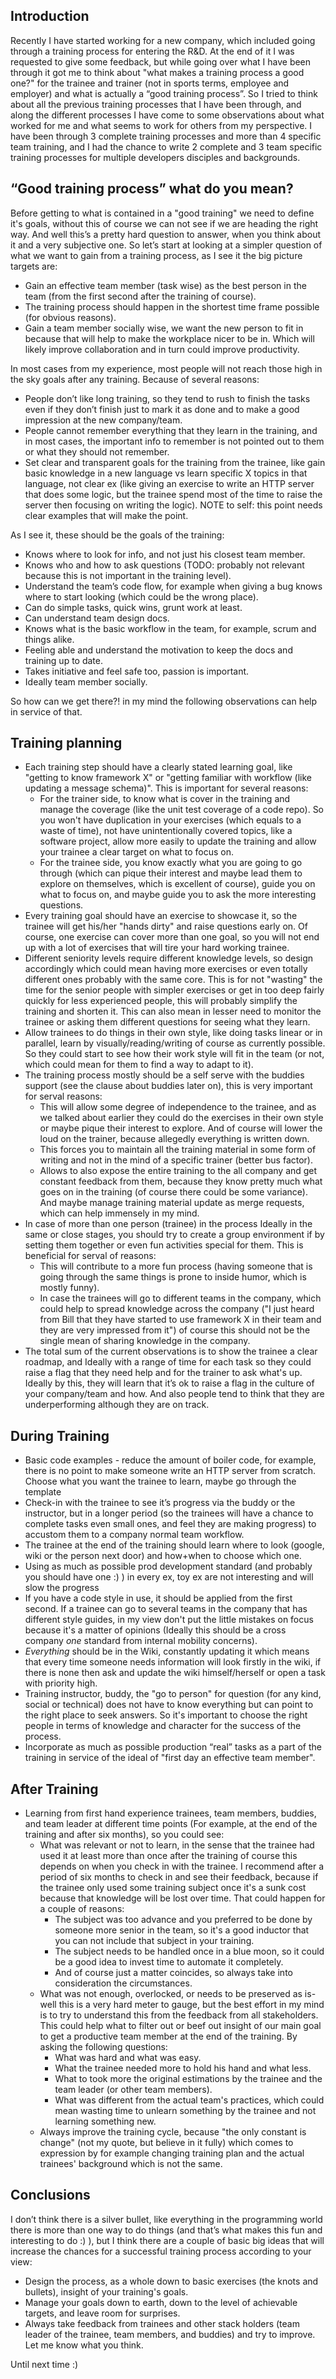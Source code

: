 Introduction
------------
Recently I have started working for a new company, which included going through a training process for entering the R&D. At the end of it I was requested to give some feedback, but while going over what I have been through it got me to think about "what makes a training process a good one?" for the trainee and trainer (not in sports terms, employee and employer) and what is actually a “good training process”. So I tried to think about all the previous training processes that I have been through, and along the different processes I have come to some observations about what worked for me and what seems to work for others from my perspective. I have been through 3 complete training processes and more than 4 specific team training, and I had the chance to write 2 complete and 3 team specific training processes for multiple developers disciples and backgrounds.

“Good training process” what do you mean?
-----------------------------------------
Before getting to what is contained in a "good training" we need to define it's goals, without this of course we can not see if we are heading the right way.
And well this’s a pretty hard question to answer, when you think about it and a very subjective one. So let’s start at looking at a simpler question of what we want to gain from a training process, as I see it the big picture targets are:
* Gain an effective team member (task wise) as the best person in the team (from the first second after the training of course).
* The training process should happen in the shortest time frame possible (for obvious reasons).
* Gain a team member socially wise, we want the new person to fit in because that will help to make the workplace nicer to be in. Which will likely improve collaboration and in turn could improve productivity.

In most cases from my experience, most people will not reach those high in the sky goals after any training. Because of several reasons:
* People don’t like long training, so they tend to rush to finish the tasks even if they don’t finish just to mark it as done and to make a good impression at the new company/team.
* People cannot remember everything that they learn in the training, and in most cases, the important info to remember is not pointed out to them or what they should not remember.
* Set clear and transparent goals for the training from the trainee, like gain basic knowledge in a new language vs learn specific X topics in that language, not clear ex (like giving an exercise to write an HTTP server that does some logic, but the trainee spend most of the time to raise the server then focusing on writing the logic). NOTE to self: this point needs clear examples that will make the point.

As I see it, these should be the goals of the training:
* Knows where to look for info, and not just his closest team member.
* Knows who and how to ask questions (TODO: probably not relevant because this is not important in the training level).
* Understand the team’s code flow, for example when giving a bug knows where to start looking (which could be the wrong place).
* Can do simple tasks, quick wins, grunt work at least.
* Can understand team design docs.
* Knows what is the basic workflow in the team, for example, scrum and things alike.
* Feeling able and understand the motivation to keep the docs and training up to date.
* Takes initiative and feel safe too, passion is important.
* Ideally team member socially.

So how can we get there?! in my mind the following observations can help in service of that.

Training planning
-----------------
* Each training step should have a clearly stated learning goal, like "getting to know framework X" or "getting familiar with workflow (like updating a message schema)". This is important for several reasons:
  * For the trainer side, to know what is cover in the training and manage the coverage (like the unit test coverage of a code repo). So you won't have duplication in your exercises (which equals to a waste of time), not have unintentionally covered topics, like a software project, allow more easily to update the training and allow your trainee a clear target on what to focus on.
  * For the trainee side, you know exactly what you are going to go through (which can pique their interest and maybe lead them to explore on themselves, which is excellent of course), guide you on what to focus on, and maybe guide you to ask the more interesting questions.
* Every training goal should have an exercise to showcase it, so the trainee will get his/her "hands dirty" and raise questions early on. Of course, one exercise can cover more than one goal, so you will not end up with a lot of exercises that will tire your hard working trainee.
* Different seniority levels require different knowledge levels, so design accordingly which could mean having more exercises or even totally different ones probably with the same core. This is for not "wasting" the time for the senior people with simpler exercises or get in too deep fairly quickly for less experienced people, this will probably simplify the training and shorten it. This can also mean in lesser need to monitor the trainee or asking them different questions for seeing what they learn.
* Allow trainees to do things in their own style, like doing tasks linear or in parallel, learn by visually/reading/writing of course as currently possible. So they could start to see how their work style will fit in the team (or not, which could mean for them to find a way to adapt to it).
* The training process mostly should be a self serve with the buddies support (see the clause about buddies later on), this is very important for serval reasons:
  * This will allow some degree of independence to the trainee, and as we talked about earlier they could do the exercises in their own style or maybe pique their interest to explore. And of course will lower the loud on the trainer, because allegedly everything is written down.   
  * This forces you to maintain all the training material in some form of writing and not in the mind of a specific trainer (better bus factor).
  * Allows to also expose the entire training to the all company and get constant feedback from them, because they know pretty much what goes on in the training (of course there could be some variance). And maybe manage training material update as merge requests, which can help immensely in my mind.
* In case of more than one person (trainee) in the process Ideally in the same or close stages, you should try to create a group environment if by setting them together or even fun activities special for them. This is beneficial for serval of reasons:
  * This will contribute to a more fun process (having someone that is going through the same things is prone to inside humor, which is mostly funny).
  * In case the trainees will go to different teams in the company, which could help to spread knowledge across the company ("I just heard from Bill that they have started to use framework X in their team and they are very impressed from it") of course this should not be the single mean of sharing knowledge in the company.
* The total sum of the current observations is to show the trainee a clear roadmap, and Ideally with a range of time for each task so they could raise a flag that they need help and for the trainer to ask what's up. Ideally by this, they will learn that it’s ok to raise a flag in the culture of your company/team and how. And also people tend to think that they are underperforming although they are on track.

During Training
---------------
* Basic code examples - reduce the amount of boiler code, for example, there is no point to make someone write an HTTP server from scratch. Choose what you want the trainee to learn, maybe go through the template
* Check-in with the trainee to see it’s progress via the buddy or the instructor, but in a longer period (so the trainees will have a chance to complete tasks even small ones, and feel they are making progress) to accustom them to a company normal team workflow.
* The trainee at the end of the training should learn where to look (google, wiki or the person next door) and how+when to choose which one.
* Using as much as possible prod development standard (and probably you should have one :) ) in every ex, toy ex are not interesting and will slow the progress
* If you have a code style in use, it should be applied from the first second. If a trainee can go to several teams in the company that has different style guides, in my view don't put the little mistakes on focus because it's a matter of opinions (Ideally this should be a cross company *one* standard from internal mobility concerns).
* *Everything* should be in the Wiki, constantly updating it which means that every time someone needs information will look firstly in the wiki, if there is none then ask and update the wiki himself/herself or open a task with priority high.
* Training instructor, buddy, the "go to person" for question (for any kind, social or technical) does not have to know everything but can point to the right place to seek answers. So it's important to choose the right people in terms of knowledge and character for the success of the process.
* Incorporate as much as possible production “real” tasks as a part of the training in service of the ideal of "first day an effective team member".

After Training
--------------
* Learning from first hand experience trainees, team members, buddies, and team leader at different time points (For example, at the end of the training and after six months), so you could see:
  * What was relevant or not to learn, in the sense that the trainee had used it at least more than once after the training of course this depends on when you check in with the trainee. I recommend after a period of six months to check in and see their feedback, because if the trainee only used some training subject once it's a sunk cost because that knowledge will be lost over time. That could happen for a couple of reasons:
    * The subject was too advance and you preferred to be done by someone more senior in the team, so it's a good inductor that you can not include that subject in your training.
    * The subject needs to be handled once in a blue moon, so it could be a good idea to invest time to automate it completely.
    * And of course just a matter coincides, so always take into consideration the circumstances.
  * What was not enough, overlocked, or needs to be preserved as is- well this is a very hard meter to gauge, but the best effort in my mind is to try to understand this from the feedback from all stakeholders. This could help what to filter out or beef out insight of our main goal to get a productive team member at the end of the training. By asking the following questions:
    * What was hard and what was easy.
    * What the trainee needed more to hold his hand and what less.
    * What to took more the original estimations by the trainee and the team leader (or other team members).
    * What was different from the actual team's practices, which could mean wasting time to unlearn something by the trainee and not learning something new.
  * Always improve the training cycle, because "the only constant is change" (not my quote, but believe in it fully) which comes to expression by for example changing training plan and the actual trainees' background which is not the same.

Conclusions
-----------
I don’t think there is a silver bullet, like everything in the programming world there is more than one way to do things (and that’s what makes this fun and interesting to do :) ), but I think there are a couple of basic big ideas that will increase the chances for a successful training process according to your view:
* Design the process, as a whole down to basic exercises (the knots and bullets), insight of your training's goals.
* Manage your goals down to earth, down to the level of achievable targets, and leave room for surprises.
* Always take feedback from trainees and other stack holders (team leader of the trainee, team members, and buddies) and try to improve.
Let me know what you think.

Until next time :)
